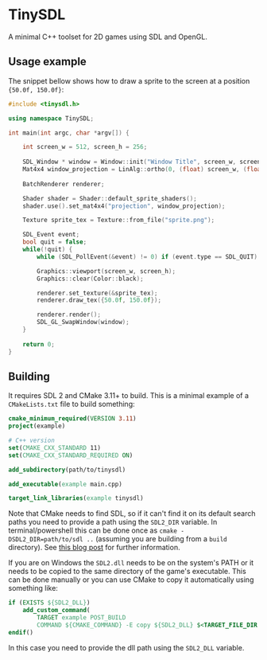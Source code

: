 # TinySDL
A minimal C++ toolset for 2D games using SDL and OpenGL. 


## Usage example

The snippet bellow shows how to draw a sprite to the screen at a position `{50.0f, 150.0f}`:
```cpp
#include <tinysdl.h>

using namespace TinySDL;

int main(int argc, char *argv[]) {

    int screen_w = 512, screen_h = 256;
    
    SDL_Window * window = Window::init("Window Title", screen_w, screen_h);
    Mat4x4 window_projection = LinAlg::ortho(0, (float) screen_w, (float) screen_h, 0, -1, 1);
    
    BatchRenderer renderer;

    Shader shader = Shader::default_sprite_shaders();
    shader.use().set_mat4x4("projection", window_projection); 

    Texture sprite_tex = Texture::from_file("sprite.png");

    SDL_Event event; 
    bool quit = false;
    while(!quit) {
        while (SDL_PollEvent(&event) != 0) if (event.type == SDL_QUIT) quit = true;

        Graphics::viewport(screen_w, screen_h);
        Graphics::clear(Color::black);

        renderer.set_texture(&sprite_tex);
        renderer.draw_tex({50.0f, 150.0f});

        renderer.render();
        SDL_GL_SwapWindow(window);
    }
    
    return 0;
}

```

## Building

It requires SDL 2 and CMake 3.11+ to build. This is a minimal example of a `CMakeLists.txt` file to build something:

```cmake
cmake_minimum_required(VERSION 3.11)
project(example)

# C++ version
set(CMAKE_CXX_STANDARD 11)
set(CMAKE_CXX_STANDARD_REQUIRED ON)

add_subdirectory(path/to/tinysdl)

add_executable(example main.cpp)

target_link_libraries(example tinysdl)
```

Note that CMake needs to find SDL, so if it can't find it on its default search paths you need to provide a path using the `SDL2_DIR` variable. In terminal/powershell this can be done once as `cmake -DSDL2_DIR=path/to/sdl ..` (assuming you are building from a `build` directory). See [this blog post](https://trenki2.github.io/blog/2017/06/02/using-sdl2-with-cmake/) for further information. 

If you are on Windows the `SDL2.dll` needs to be on the system's PATH or it needs to be copied to the same directory of the game's executable. This can be done manually or you can use CMake to copy it automatically using something like:

```cmake
if (EXISTS ${SDL2_DLL})
    add_custom_command(
        TARGET example POST_BUILD
        COMMAND ${CMAKE_COMMAND} -E copy ${SDL2_DLL} $<TARGET_FILE_DIR:example>)
endif()
```

In this case you need to provide the dll path using the `SDL2_DLL` variable.  
